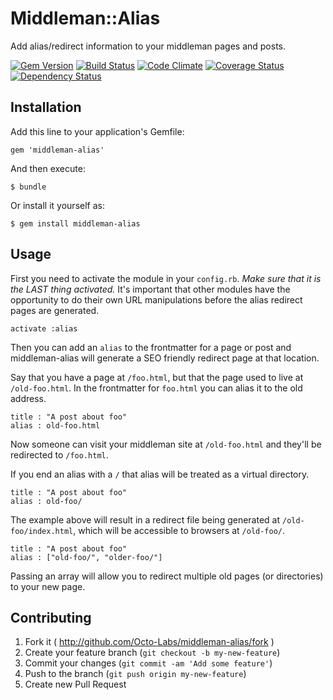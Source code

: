 # Middleman::Alias

Add alias/redirect information to your middleman pages and posts.

[![Gem Version](https://badge.fury.io/rb/middleman-alias.png)](http://badge.fury.io/rb/middleman-alias)
[![Build Status](https://travis-ci.org/Octo-Labs/middleman-alias.png?branch=master)](https://travis-ci.org/Octo-Labs/middleman-alias)
[![Code Climate](https://codeclimate.com/github/Octo-Labs/middleman-alias.png)](https://codeclimate.com/github/Octo-Labs/middleman-alias)
[![Coverage Status](https://coveralls.io/repos/Octo-Labs/middleman-alias/badge.png?branch=master)](https://coveralls.io/r/Octo-Labs/middleman-alias?branch=master)
[![Dependency Status](https://gemnasium.com/Octo-Labs/middleman-alias.png)](https://gemnasium.com/Octo-Labs/middleman-alias)


## Installation

Add this line to your application's Gemfile:

    gem 'middleman-alias'

And then execute:

    $ bundle

Or install it yourself as:

    $ gem install middleman-alias

## Usage

First you need to activate the module in your `config.rb`. *Make sure
that it is the LAST thing activated.* It's important that other modules
have the opportunity to do their own URL manipulations before the
alias redirect pages are generated.

```
activate :alias
```

Then you can add an `alias` to the frontmatter for a page or post and
middleman-alias will generate a SEO friendly redirect page at that
location.

Say that you have a page at `/foo.html`, but that the page used to live
at `/old-foo.html`.  In the frontmatter for `foo.html` you can alias it
to the old address.

```
title : "A post about foo"
alias : old-foo.html
```

Now someone can visit your middleman site at `/old-foo.html` and they'll
be redirected to `/foo.html`.

If you end an alias with a `/` that alias will be treated as a virtual
directory.

```
title : "A post about foo"
alias : old-foo/
```

The example above will result in a redirect file being generated at
`/old-foo/index.html`, which will be accessible to browsers at `/old-foo/`.

```
title : "A post about foo"
alias : ["old-foo/", "older-foo/"]
```

Passing an array will allow you to redirect multiple old pages (or
directories) to your new page.

## Contributing

1. Fork it ( http://github.com/Octo-Labs/middleman-alias/fork )
2. Create your feature branch (`git checkout -b my-new-feature`)
3. Commit your changes (`git commit -am 'Add some feature'`)
4. Push to the branch (`git push origin my-new-feature`)
5. Create new Pull Request
